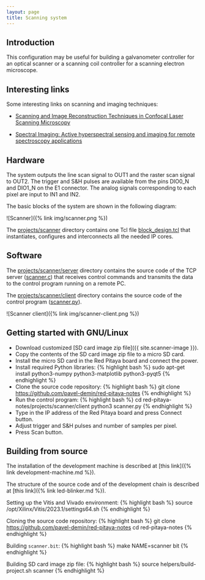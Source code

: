 ```yaml
---
layout: page
title: Scanning system
---
```


Introduction
-----

This configuration may be useful for building a galvanometer controller for an optical scanner or a scanning coil controller for a scanning electron microscope.

Interesting links
-----

Some interesting links on scanning and imaging techniques:

 - [Scanning and Image Reconstruction Techniques in Confocal Laser Scanning Microscopy](https://www.intechopen.com/chapters/15823)

 - [Spectral Imaging: Active hyperspectral sensing and imaging for remote spectroscopy applications](https://www.laserfocusworld.com/test-measurement/spectroscopy/article/16556842/spectral-imaging-active-hyperspectral-sensing-and-imaging-for-remote-spectroscopy-applications)

Hardware
-----

The system outputs the line scan signal to OUT1 and the raster scan signal to OUT2. The trigger and S&H pulses are available from the pins DIO0_N and DIO1_N on the E1 connector. The analog signals corresponding to each pixel are input to IN1 and IN2.

The basic blocks of the system are shown in the following diagram:

![Scanner]({% link img/scanner.png %})

The [projects/scanner](https://github.com/pavel-demin/red-pitaya-notes/tree/master/projects/scanner) directory contains one Tcl file [block_design.tcl](https://github.com/pavel-demin/red-pitaya-notes/blob/master/projects/scanner/block_design.tcl) that instantiates, configures and interconnects all the needed IP cores.

Software
-----

The [projects/scanner/server](https://github.com/pavel-demin/red-pitaya-notes/tree/master/projects/scanner/server) directory contains the source code of the TCP server ([scanner.c](https://github.com/pavel-demin/red-pitaya-notes/blob/master/projects/scanner/server/scanner.c)) that receives control commands and transmits the data to the control program running on a remote PC.

The [projects/scanner/client](https://github.com/pavel-demin/red-pitaya-notes/tree/master/projects/scanner/client) directory contains the source code of the control program ([scanner.py](https://github.com/pavel-demin/red-pitaya-notes/blob/master/projects/scanner/client/scanner.py)).

![Scanner client]({% link img/scanner-client.png %})

Getting started with GNU/Linux
-----

 - Download customized [SD card image zip file]({{ site.scanner-image }}).
 - Copy the contents of the SD card image zip file to a micro SD card.
 - Install the micro SD card in the Red Pitaya board and connect the power.
 - Install required Python libraries:
{% highlight bash %}
sudo apt-get install python3-numpy python3-matplotlib python3-pyqt5
{% endhighlight %}
 - Clone the source code repository:
{% highlight bash %}
git clone https://github.com/pavel-demin/red-pitaya-notes
{% endhighlight %}
 - Run the control program:
{% highlight bash %}
cd red-pitaya-notes/projects/scanner/client
python3 scanner.py
{% endhighlight %}
 - Type in the IP address of the Red Pitaya board and press Connect button.
 - Adjust trigger and S&H pulses and number of samples per pixel.
 - Press Scan button.

Building from source
-----

The installation of the development machine is described at [this link]({% link development-machine.md %}).

The structure of the source code and of the development chain is described at [this link]({% link led-blinker.md %}).

Setting up the Vitis and Vivado environment:
{% highlight bash %}
source /opt/Xilinx/Vitis/2023.1/settings64.sh
{% endhighlight %}

Cloning the source code repository:
{% highlight bash %}
git clone https://github.com/pavel-demin/red-pitaya-notes
cd red-pitaya-notes
{% endhighlight %}

Building `scanner.bit`:
{% highlight bash %}
make NAME=scanner bit
{% endhighlight %}

Building SD card image zip file:
{% highlight bash %}
source helpers/build-project.sh scanner
{% endhighlight %}
